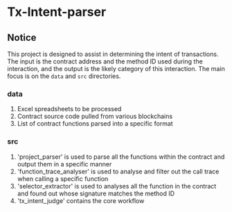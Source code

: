 # Tx-Intent-parser

## Notice

This project is designed to assist in determining the intent of transactions. The input is the contract address and the method ID used during the interaction, and the output is the likely category of this interaction. The main focus is on the `data` and `src` directories. 


### data
1. Excel spreadsheets to be processed
2. Contract source code pulled from various blockchains
3. List of contract functions parsed into a specific format


### src
1. 'project_parser' is used to parse all the functions within the contract and output them in a specific manner
2. 'function_trace_analyser' is used to analyse and filter out the call trace when calling a specific function
3. 'selector_extractor' is used to analyses all the function in the contract and found out whose signature matches the method ID
4. 'tx_intent_judge' contains the core workflow





